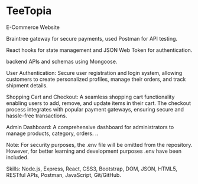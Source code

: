 # TeeTopia
E-Commerce Website

Braintree gateway for secure payments, used Postman for API testing.

React hooks for state management and JSON Web Token for authentication.

backend APIs and schemas using Mongoose.

User Authentication: Secure user registration and login system, allowing customers to create personalized profiles, manage their orders, and track shipment details.

Shopping Cart and Checkout: A seamless shopping cart functionality enabling users to add, remove, and update items in their cart. The checkout process integrates with popular
payment gateways, ensuring secure and hassle-free transactions. 

Admin Dashboard: A comprehensive dashboard for administrators to manage products, category, orders. ..

Note:
For security purposes, the .env file will be omitted from the repository. However, for better learning and development purposes .env have been included. 

Skills: Node.js, Express, React, CSS3, Bootstrap, DOM, JSON, HTML5, RESTful APIs, Postman, JavaScript, Git/GitHub.
